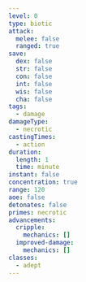 ```yaml
---
level: 0
type: biotic
attack:
  melee: false
  ranged: true
save:
  dex: false
  str: false
  con: false
  int: false
  wis: false
  cha: false
tags:
  - damage
damageType:
  - necrotic
castingTimes:
  - action
duration:
  length: 1
  time: minute
instant: false
concentration: true
range: 120
aoe: false
detonates: false
primes: necrotic
advancements:
  cripple:
    mechanics: []
  improved-damage:
    mechanics: []
classes:
  - adept
---
```

